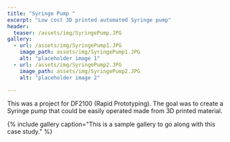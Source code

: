 ```yaml
---
title: "Syringe Pump "
excerpt: "Low cost 3D printed automated Syringe pump"
header:
  teaser: /assets/img/SyringePump.JPG
gallery:
  - url: /assets/img/SyringePump1.JPG
    image_path: assets/img/SyringePump1.JPG
    alt: "placeholder image 1"
  - url: /assets/img/SyringePump2.JPG
    image_path: assets/img/SyringePump2.JPG
    alt: "placeholder image 2"
  
---
```


This was a project for DF2100 (Rapid Prototyping). The goal was to create a Syringe pump that could be easily operated made from 3D printed material.  

{% include gallery caption="This is a sample gallery to go along with this case study." %}
